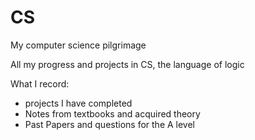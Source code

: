 # CS
My computer science pilgrimage

All my progress and projects in CS, the language of logic

What I record:
- projects I have completed
- Notes from textbooks and acquired theory
- Past Papers and questions for the A level
